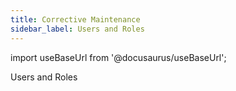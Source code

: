 ```yaml
---
title: Corrective Maintenance
sidebar_label: Users and Roles
---
```


import useBaseUrl from '@docusaurus/useBaseUrl'; 

<span className="hero__title">Users and Roles</span>